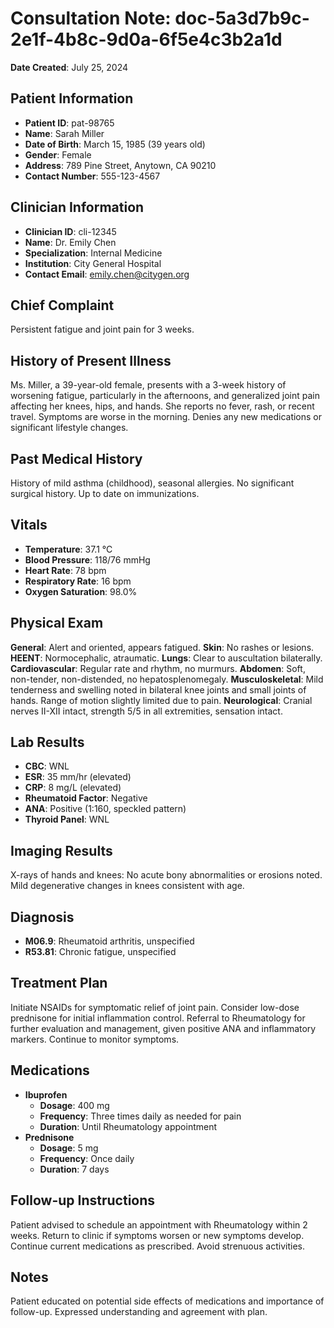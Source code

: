 # Consultation Note: doc-5a3d7b9c-2e1f-4b8c-9d0a-6f5e4c3b2a1d

**Date Created**: July 25, 2024

## Patient Information
*   **Patient ID**: pat-98765
*   **Name**: Sarah Miller
*   **Date of Birth**: March 15, 1985 (39 years old)
*   **Gender**: Female
*   **Address**: 789 Pine Street, Anytown, CA 90210
*   **Contact Number**: 555-123-4567

## Clinician Information
*   **Clinician ID**: cli-12345
*   **Name**: Dr. Emily Chen
*   **Specialization**: Internal Medicine
*   **Institution**: City General Hospital
*   **Contact Email**: emily.chen@citygen.org

## Chief Complaint
Persistent fatigue and joint pain for 3 weeks.

## History of Present Illness
Ms. Miller, a 39-year-old female, presents with a 3-week history of worsening fatigue, particularly in the afternoons, and generalized joint pain affecting her knees, hips, and hands. She reports no fever, rash, or recent travel. Symptoms are worse in the morning. Denies any new medications or significant lifestyle changes.

## Past Medical History
History of mild asthma (childhood), seasonal allergies. No significant surgical history. Up to date on immunizations.

## Vitals
*   **Temperature**: 37.1 °C
*   **Blood Pressure**: 118/76 mmHg
*   **Heart Rate**: 78 bpm
*   **Respiratory Rate**: 16 bpm
*   **Oxygen Saturation**: 98.0%

## Physical Exam
**General**: Alert and oriented, appears fatigued.
**Skin**: No rashes or lesions.
**HEENT**: Normocephalic, atraumatic.
**Lungs**: Clear to auscultation bilaterally.
**Cardiovascular**: Regular rate and rhythm, no murmurs.
**Abdomen**: Soft, non-tender, non-distended, no hepatosplenomegaly.
**Musculoskeletal**: Mild tenderness and swelling noted in bilateral knee joints and small joints of hands. Range of motion slightly limited due to pain.
**Neurological**: Cranial nerves II-XII intact, strength 5/5 in all extremities, sensation intact.

## Lab Results
*   **CBC**: WNL
*   **ESR**: 35 mm/hr (elevated)
*   **CRP**: 8 mg/L (elevated)
*   **Rheumatoid Factor**: Negative
*   **ANA**: Positive (1:160, speckled pattern)
*   **Thyroid Panel**: WNL

## Imaging Results
X-rays of hands and knees: No acute bony abnormalities or erosions noted. Mild degenerative changes in knees consistent with age.

## Diagnosis
*   **M06.9**: Rheumatoid arthritis, unspecified
*   **R53.81**: Chronic fatigue, unspecified

## Treatment Plan
Initiate NSAIDs for symptomatic relief of joint pain. Consider low-dose prednisone for initial inflammation control. Referral to Rheumatology for further evaluation and management, given positive ANA and inflammatory markers. Continue to monitor symptoms.

## Medications
*   **Ibuprofen**
    *   **Dosage**: 400 mg
    *   **Frequency**: Three times daily as needed for pain
    *   **Duration**: Until Rheumatology appointment
*   **Prednisone**
    *   **Dosage**: 5 mg
    *   **Frequency**: Once daily
    *   **Duration**: 7 days

## Follow-up Instructions
Patient advised to schedule an appointment with Rheumatology within 2 weeks. Return to clinic if symptoms worsen or new symptoms develop. Continue current medications as prescribed. Avoid strenuous activities.

## Notes
Patient educated on potential side effects of medications and importance of follow-up. Expressed understanding and agreement with plan.